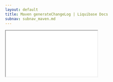 ```yaml
---
layout: default
title: Maven generateChangeLog | Liquibase Docs
subnav: subnav_maven.md
---
```


<iframe class="maven" src="generated/generateChangeLog-mojo.html"></iframe>
